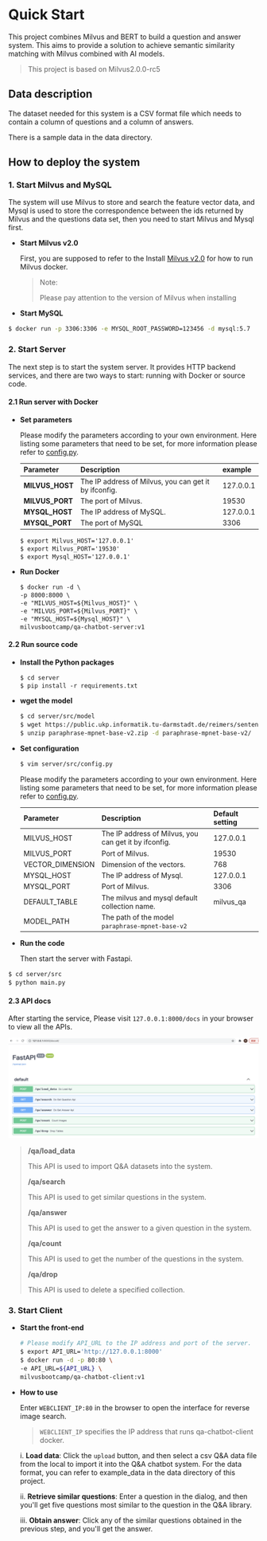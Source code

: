 # Quick Start


This project combines Milvus and BERT to build a question and answer system. This aims to provide a solution to achieve semantic similarity matching with Milvus combined with AI models.

> This project is based on Milvus2.0.0-rc5

## Data description

The dataset needed for this system is a CSV format file which needs to contain a column of questions and a column of answers.

There is a sample data in the data directory.

## How to deploy the system

### 1. Start Milvus and MySQL

The system will use Milvus to store and search the feature vector data, and Mysql is used to store the correspondence between the ids returned by Milvus and the questions data set, then you need to start Milvus and Mysql first.

- **Start Milvus v2.0**

  First, you are supposed to refer to the Install [Milvus v2.0](https://milvus.io/docs/v2.0.0/install_standalone-docker.md) for how to run Milvus docker.

  > Note:
  >
  > Please pay attention to the version of Milvus when installing

- **Start MySQL**

```bash
$ docker run -p 3306:3306 -e MYSQL_ROOT_PASSWORD=123456 -d mysql:5.7
```

### 2. Start Server

The next step is to start the system server. It provides HTTP backend services, and there are two ways to start: running with Docker or source code.

#### 2.1 Run server with Docker

- **Set parameters**

  Please modify the parameters according to your own environment. Here listing some parameters that need to be set, for more information please refer to [config.py](server/src/config.py).

  | **Parameter**   | **Description**                                       | **example**  |
  | --------------- | ----------------------------------------------------- | ------------ |
  | **MILVUS_HOST** | The IP address of Milvus, you can get it by ifconfig. | 127.0.0.1    |
  | **MILVUS_PORT** | The port of Milvus.                                   | 19530        |
  | **MYSQL_HOST**  | The IP address of MySQL.                              | 127.0.0.1    |
  | **MYSQL_PORT**  | The port of MySQL                                     | 3306         |

  ```
  $ export Milvus_HOST='127.0.0.1'
  $ export Milvus_PORT='19530'
  $ export Mysql_HOST='127.0.0.1'
  ```

- **Run Docker**

  ```
  $ docker run -d \
  -p 8000:8000 \
  -e "MILVUS_HOST=${Milvus_HOST}" \
  -e "MILVUS_PORT=${Milvus_PORT}" \
  -e "MYSQL_HOST=${Mysql_HOST}" \
  milvusbootcamp/qa-chatbot-server:v1
  ```

#### 2.2 Run source code

- **Install the Python packages**

  ```shell
  $ cd server
  $ pip install -r requirements.txt
  ```

- **wget the model**

  ```bash
  $ cd server/src/model
  $ wget https://public.ukp.informatik.tu-darmstadt.de/reimers/sentence-transformers/v0.2/paraphrase-mpnet-base-v2.zip
  $ unzip paraphrase-mpnet-base-v2.zip -d paraphrase-mpnet-base-v2/
  ```

- **Set configuration**

  ```bash
  $ vim server/src/config.py
  ```

  Please modify the parameters according to your own environment. Here listing some parameters that need to be set, for more information please refer to [config.py](./server/src/config.py).

  | **Parameter**    | **Description**                                       | **Default setting** |
  | ---------------- | ----------------------------------------------------- | ------------------- |
  | MILVUS_HOST      | The IP address of Milvus, you can get it by ifconfig. | 127.0.0.1           |
  | MILVUS_PORT      | Port of Milvus.                                       | 19530               |
  | VECTOR_DIMENSION | Dimension of the vectors.                             | 768                 |
  | MYSQL_HOST       | The IP address of Mysql.                              | 127.0.0.1           |
  | MYSQL_PORT       | Port of Milvus.                                       | 3306                |
  | DEFAULT_TABLE    | The milvus and mysql default collection name.         | milvus_qa           |
  | MODEL_PATH       | The path of the model `paraphrase-mpnet-base-v2`      |                     |

- **Run the code**

  Then start the server with Fastapi.

```bash
$ cd server/src
$ python main.py
```

#### 2.3 API docs

After starting the service, Please visit `127.0.0.1:8000/docs` in your browser to view all the APIs.

![](pic/qa_api.png)



> **/qa/load_data**
>
> This API is used to import Q&A datasets into the system.
>
> **/qa/search**
>
> This API is used to get similar questions in the system.
>
> **/qa/answer**
>
> This API is used to get the answer to a given question in the system.
>
> **/qa/count**
>
> This API is used to get the number of the questions in the system.
>
> **/qa/drop**
>
> This API is used to delete a specified collection.



### 3. Start Client

- **Start the front-end**

  ```bash
  # Please modify API_URL to the IP address and port of the server.
  $ export API_URL='http://127.0.0.1:8000'
  $ docker run -d -p 80:80 \
  -e API_URL=${API_URL} \
  milvusbootcamp/qa-chatbot-client:v1
  ```

- **How to use**

  Enter `WEBCLIENT_IP:80` in the browser to open the interface for reverse image search.

  > `WEBCLIENT_IP` specifies the IP address that runs qa-chatbot-client docker.

  i. **Load data**: Click the `upload` button, and then select a csv Q&A data file from the local to import it into the Q&A chatbot system. For the data format, you can refer to example_data in the data directory of this project.



  ii. **Retrieve similar questions**:  Enter a question in the dialog, and then you'll get five questions most similar to the question in the Q&A library.



  iii. **Obtain answer**: Click any of the similar questions obtained in the previous step, and you'll get the answer.
